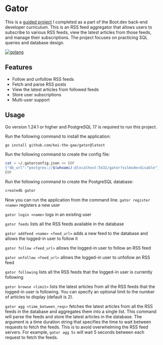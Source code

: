 # Gator

This is a [guided project](https://www.boot.dev/courses/build-blog-aggregator-golang) I completed as a part of the Boot.dev back-end developer curriculum. This is an RSS feed aggregator that allows users to subscribe to various RSS feeds, view the latest articles from those feeds, and manage their subscriptions. The project focuses on practicing SQL queries and database design.

[![golang](https://badgen.net/badge/go/1.24.1/cyan?icon=https://go.dev/blog/go-brand/Go-Logo/SVG/Go-Logo_LightBlue.svg)](https://go.dev/)

## Features

- Follow and unfollow RSS feeds
- Fetch and parse RSS posts
- View the latest articles from followed feeds
- Store user subscriptions
- Multi-user support

## Usage

Go version 1.24.1 or higher and PostgreSQL 17 is required to run this project.

Run the following command to install the application:

```bash
go install github.com/kei-the-gae/gator@latest
```

Run the following command to create the config file:

```bash
cat > ~/.gatorconfig.json << EOF
{"db_url":"postgres://$(whoami):@localhost:5432/gator?sslmode=disable"}
EOF
```

Run the following command to create the PostgreSQL database:

```bash
createdb gator
```

Now you can run the application from the command line.
`gator register <name>` registers a new user

`gator login <name>` logs in an existing user

`gator feeds` lists all the RSS feeds available in the database

`gator addfeed <name> <feed_url>` adds a new feed to the database and allows the logged-in user to follow it

`gator follow <feed_url>` allows the logged-in user to follow an RSS feed

`gator unfollow <feed_url>` allows the logged-in user to unfollow an RSS feed

`gator following` lists all the RSS feeds that the logged-in user is currently following

`gator browse <limit>` lists the latest articles from all the RSS feeds that the logged-in user is following. You can specify an optional limit to the number of articles to display (default is 2).

`gator agg <time_between_reqs>` fetches the latest articles from all the RSS feeds in the database and aggregates them into a single list. This command will parse the feeds and store the latest articles in the database. The argument is a time duration string that specifies the time to wait between requests to fetch the feeds. This is to avoid overwhelming the RSS feed servers. For example, `gator agg 5s` will wait 5 seconds between each request to fetch the feeds.
